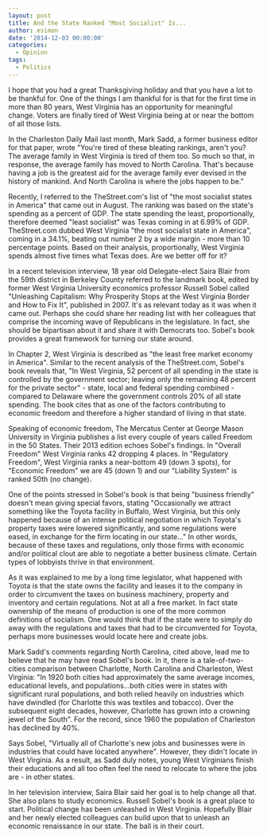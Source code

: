 ```yaml
---
layout: post
title: And the State Ranked "Most Socialist" Is...
author: esimon
date: '2014-12-03 00:00:00'
categories:
  - Opinion
tags:
  - Politics
---
```

I hope that you had a great Thanksgiving holiday and that you have a lot to be thankful for. One of the things I am thankful for is that for the first time in more than 80 years, West Virginia has an opportunity for meaningful change. Voters are finally tired of West Virginia being at or near the bottom of all those lists. 

In the Charleston Daily Mail last month, Mark Sadd, a former business editor for that paper, wrote "You're tired of these bleating rankings, aren't you? The average family in West Virginia is tired of them too. So much so that, in response, the average family has moved to North Carolina. That's because having a job is the greatest aid for the average family ever devised in the history of mankind. And North Carolina is where the jobs happen to be."

Recently, I referred to the TheStreet.com's list of "the most socialist states in America" that came out in August. The ranking was based on the state's spending as a percent of GDP. The state spending the least, proportionally, therefore deemed "least socialist" was Texas coming in at 6.99% of GDP. TheStreet.com dubbed West Virginia "the most socialist state in America", coming in a 34.1%, beating out number 2 by a wide margin - more than 10 percentage points. Based on their analysis, proportionally, West Virginia spends almost five times what Texas does. Are we better off for it? 

In a recent television interview, 18 year old Delegate-elect Saira Blair from the 59th district in Berkeley County referred to the landmark book, edited by former West Virginia University economics professor Russell Sobel called "Unleashing Capitalism: Why Prosperity Stops at the West Virginia Border and How to Fix It", published in 2007. It's as relevant today as it was when it came out. Perhaps she could share her reading list with her colleagues that comprise the incoming wave of Republicans in the legislature. In fact, she should be bipartisan about it and share it with Democrats too. Sobel's book provides a great framework for turning our state around. 

In Chapter 2, West Virginia is described as "the least free market economy in America". Similar to the recent analysis of the TheStreet.com, Sobel's book reveals that, "In West Virginia, 52 percent of all spending in the state is controlled by the government sector; leaving only the remaining 48 percent for the private sector" - state, local and federal spending combined - compared to Delaware where the government controls 20% of all state spending. The book cites that as one of the factors contributing to economic freedom and therefore a higher standard of living in that state. 

Speaking of economic freedom, The Mercatus Center at George Mason University in Virginia publishes a list every couple of years called Freedom in the 50 States. Their 2013 edition echoes Sobel's findings. In "Overall Freedom" West Virginia ranks 42 dropping 4 places. In "Regulatory Freedom", West Virginia ranks a near-bottom 49 (down 3 spots), for "Economic Freedom" we are 45 (down 1) and our "Liability System" is ranked 50th (no change). 

One of the points stressed in Sobel's book is that being "business friendly" doesn't mean giving special favors, stating "Occasionally we attract something like the Toyota facility in Buffalo, West Virginia, but this only happened because of an intense political negotiation in which Toyota's property taxes were lowered significantly, and some regulations were eased, in exchange for the firm locating in our state..." In other words, because of these taxes and regulations, only those firms with economic and/or political clout are able to negotiate a better business climate. Certain types of lobbyists thrive in that environment. 

As it was explained to me by a long time legislator, what happened with Toyota is that the state owns the facility and leases it to the company in order to circumvent the taxes on business machinery, property and inventory and certain regulations. Not at all a free market. In fact state ownership of the means of production is one of the more common definitions of socialism. One would think that if the state were to simply do away with the regulations and taxes that had to be circumvented for Toyota, perhaps more businesses would locate here and create jobs. 

Mark Sadd's comments regarding North Carolina, cited above, lead me to believe that he may have read Sobel's book. In it, there is a tale-of-two-cities comparison between Charlotte, North Carolina and Charleston, West Virginia: "In 1920 both cities had approximately the same average incomes, educational levels, and populations...both cities were in states with significant rural populations, and both relied heavily on industries which have dwindled (for Charlotte this was textiles and tobacco). Over the subsequent eight decades, however, Charlotte has grown into a crowning jewel of the South". For the record, since 1960 the population of Charleston has declined by 40%. 

Says Sobel, "Virtually all of Charlotte's new jobs and businesses were in industries that could have located anywhere". However, they didn't locate in West Virginia. As a result, as Sadd duly notes, young West Virginians finish their educations and all too often feel the need to relocate to where the jobs are - in other states. 

In her television interview, Saira Blair said her goal is to help change all that. She also plans to study economics. Russell Sobel's book is a great place to start. Political change has been unleashed in West Virginia. Hopefully Blair and her newly elected colleagues can build upon that to unleash an economic renaissance in our state. The ball is in their court. 

